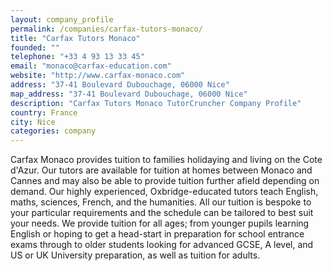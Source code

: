 ```yaml
---
layout: company_profile
permalink: /companies/carfax-tutors-monaco/
title: "Carfax Tutors Monaco"
founded: ""
telephone: "+33 4 93 13 33 45"
email: "monaco@carfax-education.com"
website: "http://www.carfax-monaco.com"
address: "37-41 Boulevard Dubouchage, 06000 Nice"
map_address: "37-41 Boulevard Dubouchage, 06000 Nice"
description: "Carfax Tutors Monaco TutorCruncher Company Profile"
country: France
city: Nice
categories: company
---
```

Carfax Monaco provides tuition to families holidaying and living on the Cote d'Azur. Our tutors are available for tuition at homes between Monaco and Cannes and may also be able to provide tuition further afield depending on demand. Our highly experienced, Oxbridge-educated tutors teach English, maths, sciences, French, and the humanities. All our tuition is bespoke to your particular requirements and the schedule can be tailored to best suit your needs. We provide tuition for all ages; from younger pupils learning English or hoping to get a head-start in preparation for school entrance exams through to older students looking for advanced GCSE, A level, and US or UK University preparation, as well as tuition for adults.